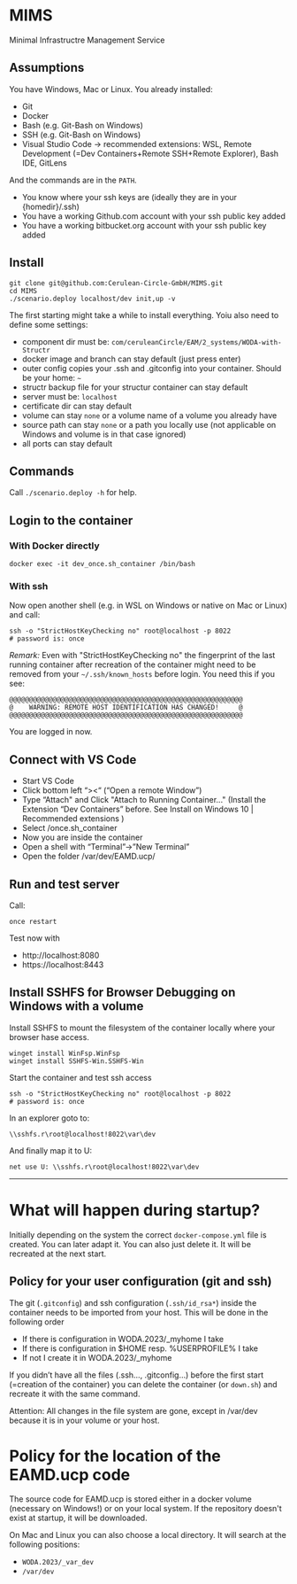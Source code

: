 # MIMS

Minimal Infrastructre Management Service

## Assumptions

You have Windows, Mac or Linux.
You already installed:

- Git
- Docker
- Bash (e.g. Git-Bash on Windows)
- SSH (e.g. Git-Bash on Windows)
- Visual Studio Code -> recommended extensions: WSL, Remote Development (=Dev Containers+Remote SSH+Remote Explorer), Bash IDE, GitLens

And the commands are in the `PATH`.

- You know where your ssh keys are (ideally they are in your {homedir}/.ssh)
- You have a working Github.com account with your ssh public key added
- You have a working bitbucket.org account with your ssh public key added

## Install

```
git clone git@github.com:Cerulean-Circle-GmbH/MIMS.git
cd MIMS
./scenario.deploy localhost/dev init,up -v
```

The first starting might take a while to install everything. Yoiu also need to define some settings:

- component dir must be: `com/ceruleanCircle/EAM/2_systems/WODA-with-Structr`
- docker image and branch can stay default (just press enter)
- outer config copies your .ssh and .gitconfig into your container. Should be your home: `~`
- structr backup file for your structur container can stay default
- server must be: `localhost`
- certificate dir can stay default
- volume can stay `none` or a volume name of a volume you already have
- source path can stay `none` or a path you locally use (not applicable on Windows and volume is in that case ignored)
- all ports can stay default

## Commands

Call `./scenario.deploy -h` for help.

## Login to the container

### With Docker directly

```
docker exec -it dev_once.sh_container /bin/bash
```

### With ssh

Now open another shell (e.g. in WSL on Windows or native on Mac or Linux) and call:

```
ssh -o "StrictHostKeyChecking no" root@localhost -p 8022
# password is: once
```

_Remark:_
Even with "StrictHostKeyChecking no" the fingerprint of the last running container after recreation of the container might need to be removed from your `~/.ssh/known_hosts` before login. You need this if you see:

```
@@@@@@@@@@@@@@@@@@@@@@@@@@@@@@@@@@@@@@@@@@@@@@@@@@@@@@@@@@@
@    WARNING: REMOTE HOST IDENTIFICATION HAS CHANGED!     @
@@@@@@@@@@@@@@@@@@@@@@@@@@@@@@@@@@@@@@@@@@@@@@@@@@@@@@@@@@@
```

You are logged in now.

## Connect with VS Code

- Start VS Code
- Click bottom left “><“ (“Open a remote Window”)
- Type “Attach" and Click "Attach to Running Container..." (Install the Extension “Dev Containers” before. See Install on Windows 10 | Recommended extensions )
- Select /once.sh_container
- Now you are inside the container
- Open a shell with “Terminal”→”New Terminal”
- Open the folder /var/dev/EAMD.ucp/

## Run and test server

Call:

```
once restart
```

Test now with

- http://localhost:8080
- https://localhost:8443

## Install SSHFS for Browser Debugging on Windows with a volume

Install SSHFS to mount the filesystem of the container locally where your browser hase access.

```
winget install WinFsp.WinFsp
winget install SSHFS-Win.SSHFS-Win
```

Start the container and test ssh access

```
ssh -o "StrictHostKeyChecking no" root@localhost -p 8022
# password is: once
```

In an explorer goto to:

```
\\sshfs.r\root@localhost!8022\var\dev
```

And finally map it to U:

```
net use U: \\sshfs.r\root@localhost!8022\var\dev
```

---

# What will happen during startup?

Initially depending on the system the correct `docker-compose.yml` file is created. You can later adapt it. You can also just delete it. It will be recreated at the next start.

## Policy for your user configuration (git and ssh)

The git (`.gitconfig`) and ssh configuration (`.ssh/id_rsa*`) inside the container needs to be imported from your host. This will be done in the following order

- If there is configuration in WODA.2023/\_myhome I take
- If there is configuration in $HOME resp. %USERPROFILE% I take
- If not I create it in WODA.2023/\_myhome

If you didn’t have all the files (.ssh…, .gitconfig…) before the first start (=creation of the container) you can delete the container (or `down.sh`) and recreate it with the same command.

Attention: All changes in the file system are gone, except in /var/dev because it is in your volume or your host.

# Policy for the location of the EAMD.ucp code

The source code for EAMD.ucp is stored either in a docker volume (necessary on Windows!) or on your local system. If the repository doesn't exist at startup, it will be downloaded.

On Mac and Linux you can also choose a local directory. It will search at the following positions:

- `WODA.2023/_var_dev`
- `/var/dev`
